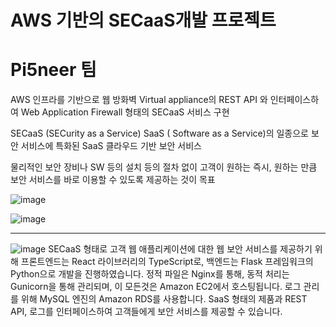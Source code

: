 #  AWS 기반의 SECaaS개발 프로젝트
# Pi5neer 팀
AWS 인프라를 기반으로 웹 방화벽 Virtual appliance의 REST API 와 인터페이스하여 Web Application Firewall 형태의 SECaaS 서비스 구현

SECaaS (SECurity as a Service)
SaaS ( Software as a Service)의 일종으로 보안 서비스에 특화된 SaaS 클라우드 기반 보안 서비스

물리적인 보안 장비나 SW 등의 설치 등의 절차 없이 고객이 원하는 즉시, 원하는 만큼 보안 서비스를 바로 이용할 수 있도록 제공하는 것이 목표

![image](https://github.com/JeonSH-Francesco/SECaaS/assets/112309895/4d3fa4d7-538a-4262-8e29-be66f44b4f36)

![image](https://github.com/JeonSH-Francesco/SECaaS/assets/112309895/cd165b65-1d84-4b98-abcb-4dba39281f06)

---
![image](https://github.com/JeonSH-Francesco/SECaaS/assets/112309895/268c9c6d-ad1b-4c83-b44b-06642e605d77)
SECaaS 형태로 고객 웹 애플리케이션에 대한 웹 보안 서비스를 제공하기 위해
프론트엔드는 React 라이브러리의 TypeScript로, 백엔드는 Flask 프레임워크의 Python으로 개발을 진행하였습니다. 정적 파일은 Nginx를 통해, 동적 처리는 Gunicorn을 통해 관리되며, 이 모든것은 Amazon EC2에서 호스팅됩니다. 로그 관리를 위해 MySQL 엔진의 Amazon RDS를 사용합니다. SaaS 형태의 제품과 REST API, 로그를 인터페이스하여 고객들에게 보안 서비스를 제공할 수 있습니다.
